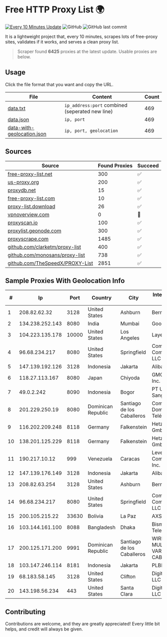 
# Free HTTP Proxy List 🌍

[![Every 10 Minutes Update](https://github.com/mertguvencli/http-proxy-list/actions/workflows/main.yml/badge.svg?branch=main)](https://github.com/mertguvencli/http-proxy-list/actions/workflows/main.yml)
![GitHub](https://img.shields.io/github/license/mertguvencli/http-proxy-list)
![GitHub last commit](https://img.shields.io/github/last-commit/mertguvencli/http-proxy-list)

It is a lightweight project that, every 10 minutes, scrapes lots of free-proxy sites, validates if it works, and serves a clean proxy list.


> Scraper found **6425** proxies at the latest update. Usable proxies are below.

## Usage

Click the file format that you want and copy the URL.


|File|Content|Count|
|----|-------|-----|
|[data.txt](https://raw.githubusercontent.com/mertguvencli/http-proxy-list/main/proxy-list/data.txt)|`ip_address:port` combined (seperated new line)|469|
|[data.json](https://raw.githubusercontent.com/mertguvencli/http-proxy-list/main/proxy-list/data.json)|`ip, port`|469|
|[data-with-geolocation.json](https://raw.githubusercontent.com/mertguvencli/http-proxy-list/main/proxy-list/data-with-geolocation.json)|`ip, port, geolocation`|469|

## Sources

|Source|Found Proxies|Succeed|
|------|-------------|-------|
|[free-proxy-list.net](https://free-proxy-list.net)|300|✅|
|[us-proxy.org](https://www.us-proxy.org)|200|✅|
|[proxydb.net](http://proxydb.net)|15|✅|
|[free-proxy-list.com](https://free-proxy-list.com/?page=&port=&type%5B%5D=http&type%5B%5D=https&up_time=0&search=Search)|10|✅|
|[proxy-list.download](https://www.proxy-list.download/HTTP)|26|✅|
|[vpnoverview.com](https://vpnoverview.com/privacy/anonymous-browsing/free-proxy-servers)|0|🚫|
|[proxyscan.io](https://www.proxyscan.io)|100|✅|
|[proxylist.geonode.com](https://proxylist.geonode.com/api/proxy-list?limit=300&page=1&sort_by=lastChecked&sort_type=desc&protocols=http,https)|300|✅|
|[proxyscrape.com](https://api.proxyscrape.com/v2/?request=displayproxies&protocol=http&timeout=10000&country=all&ssl=all&anonymity=all)|1485|✅|
|[github.com/clarketm/proxy-list](https://raw.githubusercontent.com/clarketm/proxy-list/master/proxy-list-raw.txt)|400|✅|
|[github.com/monosans/proxy-list](https://raw.githubusercontent.com/monosans/proxy-list/main/proxies/http.txt)|738|✅|
|[github.com/TheSpeedX/PROXY-List](https://raw.githubusercontent.com/TheSpeedX/PROXY-List/master/http.txt)|2851|✅|


## Sample Proxies With Geolocation Info

|#|Ip|Port|Country|City|Internet Service Provider|
|-|--|----|-------|----|-------------------------|
|1|208.82.62.32|3128|United States|Ashburn|Bernardi Sounds|
|2|134.238.252.143|8080|India|Mumbai|Google LLC|
|3|104.223.135.178|10000|United States|Los Angeles|LayerHost|
|4|96.68.234.217|8080|United States|Springfield|Comcast Cable Communications, LLC|
|5|147.139.192.126|3128|Indonesia|Jakarta|Alibaba.com LLC|
|6|118.27.113.167|8080|Japan|Chiyoda|GMO Internet, Inc.|
|7|49.0.2.242|8090|Indonesia|Bogor|PT Usaha Adi Sanggoro|
|8|201.229.250.19|8080|Dominican Republic|Santiago de los Caballeros|Compañía Dominicana de Teléfonos S. A.|
|9|116.202.209.248|8118|Germany|Falkenstein|Hetzner Online GmbH|
|10|138.201.125.229|8118|Germany|Falkenstein|Hetzner Online GmbH|
|11|190.217.10.12|999|Venezuela|Caracas|Level 3 Communications, Inc.|
|12|147.139.176.149|3128|Indonesia|Jakarta|Alibaba.com LLC|
|13|208.82.63.254|3128|United States|Ashburn|Bernardi Sounds|
|14|96.68.234.217|8080|United States|Springfield|Comcast Cable Communications, LLC|
|15|200.105.215.22|33630|Bolivia|La Paz|AXS Bolivia S. A.|
|16|103.144.161.100|8088|Bangladesh|Dhaka|Bismillah Telecom|
|17|200.125.171.200|9991|Dominican Republic|Santiago de los Caballeros|WIRELESS MULTI SERVICE VARGAS CABRERA, S. R. L|
|18|103.147.246.114|8181|Indonesia|Jakarta|PLBNET|
|19|68.183.58.145|3128|United States|Clifton|DigitalOcean, LLC|
|20|143.198.56.234|443|United States|Santa Clara|DigitalOcean, LLC|



## Contributing

Contributions are welcome, and they are greatly appreciated! Every
little bit helps, and credit will always be given.

